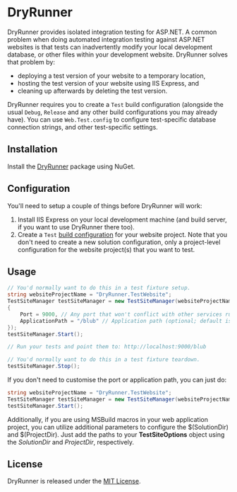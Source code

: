 DryRunner
==========

DryRunner provides isolated integration testing for ASP.NET. A common problem when doing automated integration testing against ASP.NET websites
is that tests can inadvertently modify your local development database, or other files within your development website. DryRunner solves that problem
by:

* deploying a test version of your website to a temporary location,
* hosting the test version of your website using IIS Express, and
* cleaning up afterwards by deleting the test version.

DryRunner requires you to create a `Test` build configuration (alongside the usual `Debug`, `Release` and any other build configurations you may already have).
You can use `Web.Test.config` to configure test-specific database connection strings, and other test-specific settings.

Installation
------------

Install the [DryRunner](https://nuget.org/packages/DryRunner) package using NuGet.

Configuration
-------------

You'll need to setup a couple of things before DryRunner will work:

1. Install IIS Express on your local development machine (and build server, if you want to use DryRunner there too).
2. Create a `Test` [build configuration](http://msdn.microsoft.com/en-us/library/kwybya3w.aspx) for your website project.
   Note that you don't need to create a new solution configuration, only a project-level configuration for the website
   project(s) that you want to test.

Usage
-----

```csharp
// You'd normally want to do this in a test fixture setup.
string websiteProjectName = "DryRunner.TestWebsite";
TestSiteManager testSiteManager = new TestSiteManager(websiteProjectName, new TestSiteOptions
{
	Port = 9000, // Any port that won't conflict with other services running on your computer (optional; default is 8888).
	ApplicationPath = "/blub" // Application path (optional; default is the server root "/").
});
testSiteManager.Start();

// Run your tests and point them to: http://localhost:9000/blub

// You'd normally want to do this in a test fixture teardown.
testSiteManager.Stop();
```

If you don't need to customise the port or application path, you can just do:

```csharp
string websiteProjectName = "DryRunner.TestWebsite";
TestSiteManager testSiteManager = new TestSiteManager(websiteProjectName);
testSiteManager.Start();
```
Additionally, if you are using MSBuild macros in your web application project, you can utilize additional parameters to configure the $(SolutionDir) and $(ProjectDir).  Just add the paths to your **TestSiteOptions** object using the *SolutionDir* and *ProjectDir*, respectively.

License
-------

DryRunner is released under the [MIT License](http://www.opensource.org/licenses/MIT).
